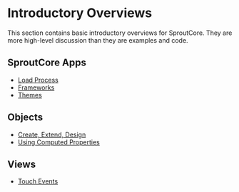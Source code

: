Introductory Overviews
======================
This section contains basic introductory overviews for SproutCore.
They are more high-level discussion than they are examples and code.

SproutCore Apps
--------------------
- [Load Process](loading.html)
- [Frameworks](frameworks.html)
- [Themes](themes.html)

Objects
-------
- [Create, Extend, Design](objects/create-extend-design.html)
- [Using Computed Properties](objects/computed-properties.html)

Views
-----
- [Touch Events](touch-events.html)